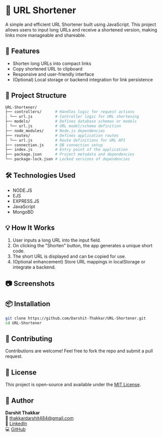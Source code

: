 
# 🔗 URL Shortener

A simple and efficient URL Shortener built using JavaScript. This project allows users to input long URLs and receive a shortened version, making links more manageable and shareable.

## 🚀 Features

- Shorten long URLs into compact links
- Copy shortened URL to clipboard
- Responsive and user-friendly interface
- (Optional) Local storage or backend integration for link persistence

## 📁 Project Structure

```bash
URL-Shortener/
├── controllers/      # Handles logic for request actions
│ └── url.js          # Controller logic for URL shortening
├── models/           # Defines database schemas or models
│ └── url.js          # URL model/schema definition
├── node_modules/     # Node.js dependencies
├── routes/           # Defines application routes
│ └── url.js          # Route definitions for URL API
├── connection.js     # DB connection setup
├── index.js          # Entry point of the application
├── package.json      # Project metadata and dependencies
└── package-lock.json # Locked versions of dependencies
```


## 🛠️ Technologies Used

- NODE.JS
- EJS
- EXPRESS.JS
- JavaScript
- MongoBD

## 💡 How It Works

1. User inputs a long URL into the input field.
2. On clicking the "Shorten" button, the app generates a unique short code.
3. The short URL is displayed and can be copied for use.
4. (Optional enhancement) Store URL mappings in localStorage or integrate a backend.

## 📷 Screenshots

<!-- Add screenshots of your UI here -->
<!-- Example: ![Screenshot](screenshots/main.png) -->

## 📦 Installation

```bash
git clone https://github.com/Darshit-Thakkar/URL-Shortener.git
cd URL-Shortener
```

## 🤝 Contributing

Contributions are welcome! Feel free to fork the repo and submit a pull request.

## 📄 License

This project is open-source and available under the [MIT License](LICENSE).

## 👤 Author

**Darshit Thakkar**  
📧 [thakkardarshit484@gmail.com](mailto:thakkardarshit484@gmail.com)  
🔗 [LinkedIn](https://www.linkedin.com/in/darshitthakkar1106)  
💻 [GitHub](https://github.com/Darshit-Thakkar)


